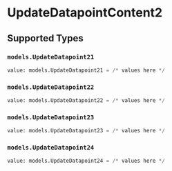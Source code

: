 # UpdateDatapointContent2


## Supported Types

### `models.UpdateDatapoint21`

```python
value: models.UpdateDatapoint21 = /* values here */
```

### `models.UpdateDatapoint22`

```python
value: models.UpdateDatapoint22 = /* values here */
```

### `models.UpdateDatapoint23`

```python
value: models.UpdateDatapoint23 = /* values here */
```

### `models.UpdateDatapoint24`

```python
value: models.UpdateDatapoint24 = /* values here */
```

